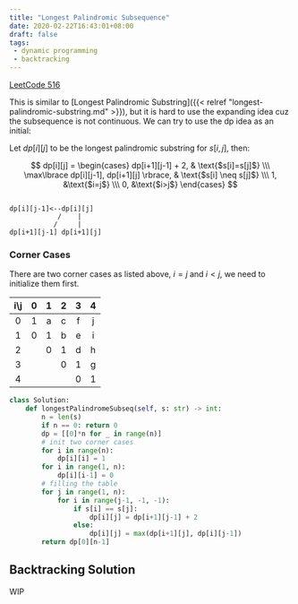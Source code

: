 ```yaml
---
title: "Longest Palindromic Subsequence"
date: 2020-02-22T16:43:01+08:00
draft: false
tags:
 - dynamic programming
 - backtracking
---
```


<!--more-->

[LeetCode 516](https://leetcode.com/problems/longest-palindromic-subsequence/)

This is similar to [Longest Palindromic Substring]({{< relref "longest-palindromic-substring.md" >}}), but it is hard to use the expanding idea cuz the subsequence is not continuous. We can try to use the dp idea as an initial:

Let $dp[i][j]$ to be the longest palindromic substring for $s[i, j]$, then:

$$ dp[i][j] = \begin{cases} dp[i+1][j-1] + 2,  & \text{$s[i]=s[j]$} \\\ \max\lbrace dp[i][j-1], dp[i+1][j] \rbrace, & \text{$s[i] \neq s[j]$} \\\ 1, &\text{$i=j$} \\\ 0, &\text{$i>j$} \end{cases} $$

```

dp[i][j-1]<--dp[i][j]
            /    |
           /     |
dp[i+1][j-1] dp[i+1][j]
```
### Corner Cases
There are two corner cases as listed above, $i=j$ and $i<j$, we need to initialize them first.

| i\j | 0 | 1 | 2 | 3 | 4 |
|:---:|:-:|:-:|:-:|:-:|:-:|
|  0  | 1 | a | c | f | j |
|  1  | 0 | 1 | b | e | i |
|  2  |   | 0 | 1 | d | h |
|  3  |   |   | 0 | 1 | g |
|  4  |   |   |   | 0 | 1 |

```python
class Solution:
    def longestPalindromeSubseq(self, s: str) -> int:
        n = len(s)
        if n == 0: return 0
        dp = [[0]*n for _ in range(n)]
        # init two corner cases
        for i in range(n):
            dp[i][i] = 1
        for i in range(1, n):
            dp[i][i-1] = 0
        # filling the table
        for j in range(1, n):
            for i in range(j-1, -1, -1):
                if s[i] == s[j]:
                    dp[i][j] = dp[i+1][j-1] + 2
                else:
                    dp[i][j] = max(dp[i+1][j], dp[i][j-1])
        return dp[0][n-1]
```

## Backtracking Solution

WIP
